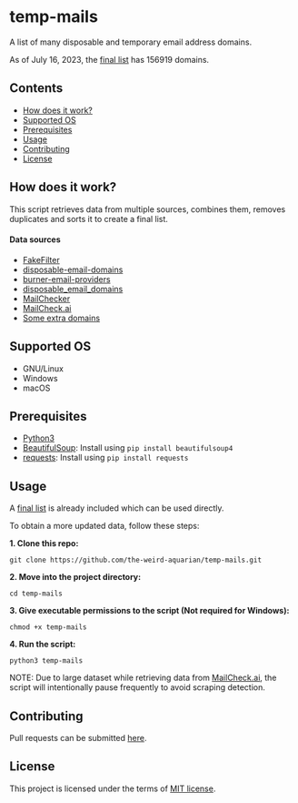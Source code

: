 # temp-mails
A list of many disposable and temporary email address domains.

As of July 16, 2023, the [final list](https://github.com/the-weird-aquarian/temp-mails/blob/main/final_list.txt) has 156919 domains.



## Contents
- [How does it work?](#how-does-it-work)
- [Supported OS](#supported-os)
- [Prerequisites](#prerequisites)
- [Usage](#usage)
- [Contributing](#contributing)
- [License](#license)



## How does it work?
This script retrieves data from multiple sources, combines them, removes duplicates and sorts it to create a final list.

#### Data sources
- [FakeFilter](https://github.com/7c/fakefilter)
- [disposable-email-domains](https://github.com/disposable-email-domains/disposable-email-domains)
- [burner-email-providers](https://github.com/wesbos/burner-email-providers)
- [disposable_email_domains](https://github.com/stopforumspam/disposable_email_domains)
- [MailChecker](https://github.com/FGRibreau/mailchecker)
- [MailCheck.ai](https://www.mailcheck.ai)
- [Some extra domains](https://github.com/the-weird-aquarian/temp-mails/blob/main/extras.txt)



## Supported OS
- GNU/Linux
- Windows
- macOS



## Prerequisites
- [Python3](https://www.python.org/downloads/)
- [BeautifulSoup](https://pypi.org/project/beautifulsoup4/): Install using `pip install beautifulsoup4`
- [requests](https://github.com/psf/requests): Install using `pip install requests`



## Usage
A [final list](https://github.com/the-weird-aquarian/temp-mails/blob/main/final_list.txt) is already included which can be used directly.

To obtain a more updated data, follow these steps:

**1. Clone this repo:**
```
git clone https://github.com/the-weird-aquarian/temp-mails.git
```

**2. Move into the project directory:**
```
cd temp-mails
```

**3. Give executable permissions to the script (Not required for Windows):**
```
chmod +x temp-mails
```

**4. Run the script:**
```
python3 temp-mails
```

NOTE: Due to large dataset while retrieving data from [MailCheck.ai](https://www.mailcheck.ai), the script will intentionally pause frequently to avoid scraping detection.



## Contributing
Pull requests can be submitted [here](https://github.com/the-weird-aquarian/temp-mails/pulls).


## License
This project is licensed under the terms of [MIT license](https://github.com/the-weird-aquarian/temp-mails/blob/main/LICENSE).